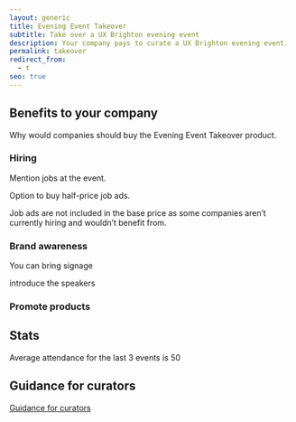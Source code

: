 ```yaml
---
layout: generic
title: Evening Event Takeover
subtitle: Take over a UX Brighton evening event
description: Your company pays to curate a UX Brighton evening event.
permalink: takeover
redirect_from:
  - t
seo: true
---
```

## Benefits to your company

Why would companies should buy the Evening Event Takeover product.

### Hiring

Mention jobs at the event.

Option to buy half-price job ads.

Job ads are not included in the base price as some companies aren’t currently hiring and wouldn’t benefit from.

### Brand awareness

You can bring signage

introduce the speakers

### Promote products

## Stats

Average attendance for the last 3 events is 50

## Guidance for curators

[G﻿uidance for curators](/curate)